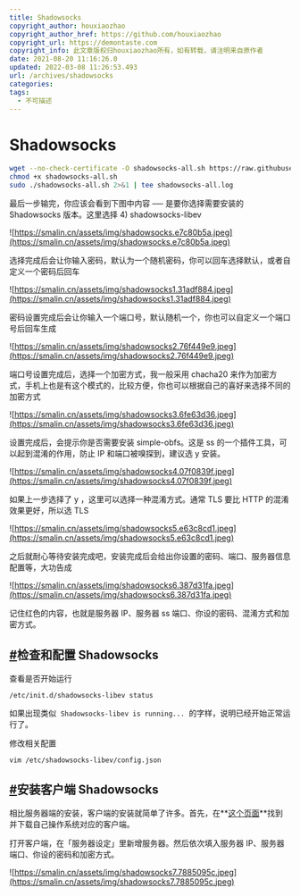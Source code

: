```yaml
---
title: Shadowsocks
copyright_author: houxiaozhao
copyright_author_href: https://github.com/houxiaozhao
copyright_url: https://demontaste.com
copyright_info: 此文章版权归houxiaozhao所有，如有转载，请注明来自原作者
date: 2021-08-20 11:16:26.0
updated: 2022-03-08 11:26:53.493
url: /archives/shadowsocks
categories:
tags:
  - 不可描述
---
```


# Shadowsocks

```bash
wget --no-check-certificate -O shadowsocks-all.sh https://raw.githubusercontent.com/teddysun/shadowsocks_install/master/shadowsocks-all.sh
chmod +x shadowsocks-all.sh
sudo ./shadowsocks-all.sh 2>&1 | tee shadowsocks-all.log
```

最后一步输完，你应该会看到下图中内容 ── 是要你选择需要安装的 Shadowsocks 版本。这里选择 4) shadowsocks-libev

![https://smalin.cn/assets/img/shadowsocks.e7c80b5a.jpeg](https://smalin.cn/assets/img/shadowsocks.e7c80b5a.jpeg)

选择完成后会让你输入密码，默认为一个随机密码，你可以回车选择默认，或者自定义一个密码后回车

![https://smalin.cn/assets/img/shadowsocks1.31adf884.jpeg](https://smalin.cn/assets/img/shadowsocks1.31adf884.jpeg)

密码设置完成后会让你输入一个端口号，默认随机一个，你也可以自定义一个端口号后回车生成

![https://smalin.cn/assets/img/shadowsocks2.76f449e9.jpeg](https://smalin.cn/assets/img/shadowsocks2.76f449e9.jpeg)

端口号设置完成后，选择一个加密方式，我一般采用 chacha20 来作为加密方式，手机上也是有这个模式的，比较方便，你也可以根据自己的喜好来选择不同的加密方式

![https://smalin.cn/assets/img/shadowsocks3.6fe63d36.jpeg](https://smalin.cn/assets/img/shadowsocks3.6fe63d36.jpeg)

设置完成后，会提示你是否需要安装 simple-obfs。这是 ss 的一个插件工具，可以起到混淆的作用，防止 IP 和端口被嗅探到，建议选 y 安装。

![https://smalin.cn/assets/img/shadowsocks4.07f0839f.jpeg](https://smalin.cn/assets/img/shadowsocks4.07f0839f.jpeg)

如果上一步选择了 y ，这里可以选择一种混淆方式。通常 TLS 要比 HTTP 的混淆效果更好，所以选 TLS

![https://smalin.cn/assets/img/shadowsocks5.e63c8cd1.jpeg](https://smalin.cn/assets/img/shadowsocks5.e63c8cd1.jpeg)

之后就耐心等待安装完成吧，安装完成后会给出你设置的密码、端口、服务器信息配置等，大功告成

![https://smalin.cn/assets/img/shadowsocks6.387d31fa.jpeg](https://smalin.cn/assets/img/shadowsocks6.387d31fa.jpeg)

记住红色的内容，也就是服务器 IP、服务器 ss 端口、你设的密码、混淆方式和加密方式。

## **[#](https://smalin.cn/views/article/Linux/shadowsocks.html#%E6%A3%80%E6%9F%A5%E5%92%8C%E9%85%8D%E7%BD%AE-shadowsocks)检查和配置 Shadowsocks**

查看是否开始运行

`/etc/init.d/shadowsocks-libev status`

如果出现类似  `Shadowsocks-libev is running...`  的字样，说明已经开始正常运行了。

修改相关配置

`vim /etc/shadowsocks-libev/config.json`

## **[#](https://smalin.cn/views/article/Linux/shadowsocks.html#%E5%AE%89%E8%A3%85%E5%AE%A2%E6%88%B7%E7%AB%AF-shadowsocks)安装客户端 Shadowsocks**

相比服务器端的安装，客户端的安装就简单了许多。首先，在**[这个页面](https://shadowsocks.org/en/download/clients.html)**找到并下载自己操作系统对应的客户端。

打开客户端，在「服务器设定」里新增服务器。然后依次填入服务器 IP、服务器端口、你设的密码和加密方式。

![https://smalin.cn/assets/img/shadowsocks7.7885095c.jpeg](https://smalin.cn/assets/img/shadowsocks7.7885095c.jpeg)
